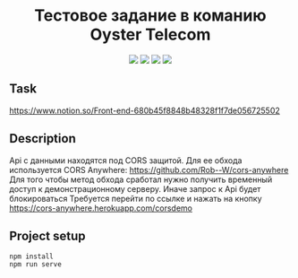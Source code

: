 <h1 align="center">Тестовое задание в команию Oyster Telecom</h1>


<p align="center">

<img src="https://img.shields.io/badge/html5%20-orange">  
<img src="https://img.shields.io/badge/sass%20-red">  
<img src="https://img.shields.io/badge/vue%20-green">  
<img src="https://img.shields.io/badge/vuex%20-green">

## Task
https://www.notion.so/Front-end-680b45f8848b48328f1f7de056725502

## Description
Api с данными находятся под CORS защитой. Для ее обхода используется CORS Anywhere: https://github.com/Rob--W/cors-anywhere
Для того чтобы метод обхода сработал нужно получить временный доступ к демонстрационному серверу. Иначе запрос к Api будет блокироваться
Требуется перейти по ссылке и нажать на кнопку https://cors-anywhere.herokuapp.com/corsdemo

## Project setup

```
npm install
npm run serve
```
